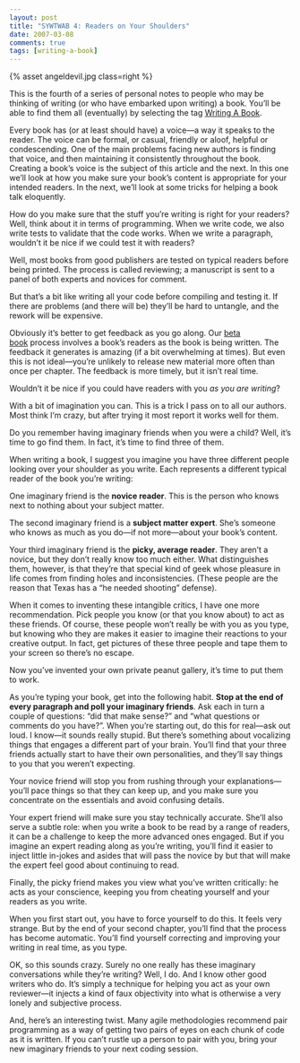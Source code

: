 ```yaml
---
layout: post
title: "SYWTWAB 4: Readers on Your Shoulders"
date: 2007-03-08
comments: true
tags: [writing-a-book]
---
```


{% asset angeldevil.jpg  class=right %}

This is the fourth of a series of personal notes to people who may be thinking of writing (or who have embarked upon writing) a book. You’ll be able to find them all (eventually) by selecting the tag <a href="http://pragdave.pragprog.com/pragdave/writing_a_book/index.html">Writing A Book</a>.

Every book has (or at least should have) a voice—a way it speaks to
the reader. The voice can be formal, or casual, friendly or aloof,
helpful or condescending. One of the main problems facing new authors
is finding that voice, and then maintaining it consistently throughout
the book. Creating a book’s voice is the subject of this article and
the next. In this one we’ll look at how you make sure your book’s
content is appropriate for your intended readers. In the next, we’ll
look at some tricks for helping a book talk eloquently.


How do you make sure that the stuff you’re writing is right for your
readers? Well, think about it in terms of programming. When we write
code, we also write tests to validate that the code works. When we
write a paragraph, wouldn’t it be nice if we could test it with
readers?


Well, most books from good publishers are tested on typical readers
before being printed. The process is called reviewing; a manuscript is
sent to a panel of both experts and novices for comment.


But that’s a bit like writing all your code before compiling and
testing it. If there are problems (and there will be) they’ll be hard
to untangle, and the rework will be expensive.


Obviously it’s better to get feedback as you go along. Our <a href="http://www.pragmaticprogrammer.com/starter_kit/faqs/beta_faq.html">beta book</a> process involves a book’s readers as the book is being written. The feedback it generates is amazing (if a bit overwhelming at times). But even this is not ideal—you’re unlikely to release new material more often than once per chapter. The feedback is more timely, but it isn’t real time.


Wouldn’t it be nice if you could have readers with you _as you are writing_?

With a bit of imagination you can. This is a trick I pass on to all
our authors. Most think I’m crazy, but after trying it most report it
works well for them.

Do you remember having imaginary friends when you were a child? Well,
it’s time to go find them. In fact, it’s time to find three of them.

When writing a book, I suggest you imagine you have three different
people looking over your shoulder as you write. Each represents a
different typical reader of the book you’re writing:

One imaginary friend is the **novice reader**. This is the person who
knows next to nothing about your subject matter.

The second imaginary friend is a **subject matter expert**. She’s
someone who knows as much as you do—if not more—about your book’s
content.

Your third imaginary friend is the **picky, average reader**. They
aren’t a novice, but they don’t really know too much either. What
distinguishes them, however, is that they’re that special kind of geek
whose pleasure in life comes from finding holes and
inconsistencies. (These people are the reason that Texas has a “he
needed shooting” defense).

When it comes to inventing these intangible critics, I have one more
recommendation. Pick people you know (or that you know about) to act
as these friends. Of course, these people won’t really be with you as
you type, but knowing who they are makes it easier to imagine their
reactions to your creative output. In fact, get pictures of these
three people and tape them to your screen so there’s no escape.

Now you’ve invented your own private peanut gallery, it’s time to put
them to work.

As you’re typing your book, get into the following habit. **Stop at
the end of every paragraph and poll your imaginary friends**. Ask each
in turn a couple of questions: “did that make sense?” and “what
questions or comments do you have?”. When you’re starting out, do this
for real—ask out loud. I know—it sounds really stupid. But there’s
something about vocalizing things that engages a different part of
your brain. You’ll find that your three friends actually start to have
their own personalities, and they’ll say things to you that you
weren’t expecting.

Your novice friend will stop you from rushing through your
explanations—you’ll pace things so that they can keep up, and you make
sure you concentrate on the essentials and avoid confusing details.

Your expert friend will make sure you stay technically
accurate. She’ll also serve a subtle role: when you write a book to be
read by a range of readers, it can be a challenge to keep the more
advanced ones engaged. But if you imagine an expert reading along as
you’re writing, you’ll find it easier to inject little in-jokes and
asides that will pass the novice by but that will make the expert feel
good about continuing to read.

Finally, the picky friend makes you view what you’ve written
critically: he acts as your conscience, keeping you from cheating
yourself and your readers as you write.

When you first start out, you have to force yourself to do this. It
feels very strange. But by the end of your second chapter, you’ll find
that the process has become automatic. You’ll find yourself correcting
and improving your writing in real time, as you type.

OK, so this sounds crazy. Surely no one really has these imaginary
conversations while they’re writing? Well, I do. And I know other good
writers who do. It’s simply a technique for helping you act as your
own reviewer—it injects a kind of faux objectivity into what is
otherwise a very lonely and subjective process.

And, here’s an interesting twist. Many agile methodologies recommend
pair programming as a way of getting two pairs of eyes on each chunk
of code as it is written. If you can’t rustle up a person to pair with
you, bring your new imaginary friends to your next coding session.
